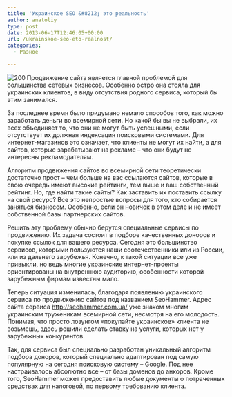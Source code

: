 ```yaml
---
title: 'Украинское SEO &#8212; это реальность'
author: anatoliy
type: post
date: 2013-06-17T12:46:05+00:00
url: /ukrainskoe-seo-eto-realnost/
categories:
  - Разное

---
```

<img src="http://formstyle.com.ua/wp-content/uploads/2013/06/wpid-20012-.jpg" alt="200" title="Украинское SEO - это реальность" style="" align="left" />Продвижение сайта является главной проблемой для большинства сетевых бизнесов. Особенно остро она стояла для украинских клиентов, в виду отсутствия родного сервиса, который бы этим занимался.<!--more-->

За последнее время было придумано немало способов того, как можно заработать деньги во всемирной сети. Но какой бы вы не выбрали, их всех объединяет то, что они не могут быть успешными, если отсутствует их должная индексация поисковыми системами. Для интернет-магазинов это означает, что клиенты не могут их найти, а для сайтов, которые зарабатывают на рекламе – что они будут не интересны рекламодателям.

Алгоритм продвижения сайтов во всемирной сети теоретически достаточно прост – чем больше на вас ссылаются сайтов, которые в свою очередь имеют высокие рейтинги, тем выше и ваш собственный рейтинг. Но, где найти такие сайты? Как заставить их поставить ссылку на свой ресурс? Все это непростые вопросы для того, кто собирается заняться бизнесом. Особенно, если он новичок в этом деле и не имеет собственной базы партнерских сайтов.

Решить эту проблему обычно берутся специальные сервисы по продвижению. Их задача состоит в подборе качественных доноров и покупке ссылок для вашего ресурса. Сегодня это большинство сервисов, которыми пользуются наши соотечественники или из России, или из дальнего зарубежья. Конечно, к такой ситуации все уже привыкли, но ведь многие украинские интернет-проекты ориентированы на внутреннюю аудиторию, особенности которой зарубежным фирмам известны мало. 

Теперь ситуация изменилась, благодаря появлению украинского сервиса по продвижению сайтов под названием SeoHammer. Адрес сайта сервиса <http://seohammer.com.ua/> уже знаком многим украинским труженикам всемирной сети, несмотря на его молодость. Понимая, что просто лозунгом «покупайте украинское» клиента не возьмешь, здесь решили сделать ставку на услуги, которых нет у зарубежных конкурентов. 

Так, для сервиса был специально разработан уникальный алгоритм подбора доноров, который специально адаптирован под самую популярную на сегодня поисковую систему – Google. Под нее настраивалось абсолютно все – от базы доменов до анкоров. Кроме того, SeoHammer может предоставить любые документы о потраченных средствах для налоговой, по первому требованию клиента.